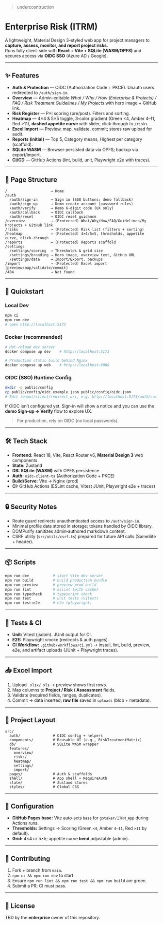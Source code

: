 
>undercosntruction

# Enterprise Risk (ITRM)

A lightweight, Material Design 3–styled web app for project managers to **capture, assess, monitor, and report project risks**.  
Runs fully client-side with **React + Vite + SQLite (WASM/OPFS)** and secures access via **OIDC SSO** (Azure AD / Google).



---

## ✨ Features

- **Auth & Protection** — OIDC (Authorization Code + PKCE). Unauth users redirected to `/auth/sign-in`.
- **Overview** — Admin-editable _What / Why / How (Enterprise & Projects) / FAQ / Risk Treatment Guidelines / My Projects_ with hero image + GitHub link.
- **Risk Register** — P×I scoring (pre/post). Filters and sorting.
- **Heatmap** — 4×4 & 5×5 toggle, 3‑color gradient (Green <4, Amber 4–11, Red >11), **dashed appetite curve** with slider, click‑through to `/risks`.
- **Excel Import** — Preview, map, validate, commit; stores raw upload for audit.
- **Reports (initial)** — Top 5, Category means, Highest per category (scaffold).
- **SQLite WASM** — Browser‑persisted data via OPFS; backup via export/import.
- **CI/CD** — GitHub Actions (lint, build, unit, Playwright e2e with traces).

---

## 🧭 Page Structure

```
/                    → Home
/auth
  /auth/sign-in      → Sign in (SSO buttons; demo fallback)
  /auth/sign-up      → Demo create account (password rules)
  /auth/verify       → Demo 6-digit code (UX only)
  /auth/callback     → OIDC callback
  /auth/reset        → OIDC reset guidance
/overview            → (Protected) What/Why/How/FAQ/Guidelines/My Projects + GitHub link
/risks               → (Protected) Risk list (filters + sorting)
/heatmap             → (Protected) 4×4/5×5, thresholds, appetite curve, click-through
/reports             → (Protected) Reports scaffold
/settings
  /settings/scoring  → Thresholds & grid size
  /settings/branding → Hero image, overview text, GitHub URL
  /settings/data     → Import/Export, backups
/import              → (Protected) Excel import (preview/map/validate/commit)
/404                 → Not found
```

---

## 🚀 Quickstart

### Local Dev
```bash
npm ci
npm run dev
# open http://localhost:5173
```

### Docker (recommended)
```bash
# Hot-reload dev server
docker compose up dev    # http://localhost:5173

# Production static build behind Nginx
docker compose up web    # http://localhost:8080
```

### OIDC (SSO) Runtime Config
```bash
mkdir -p public/config
cp public/config/oidc.example.json public/config/oidc.json
# Edit tenant/client/redirect_uri, e.g. http://localhost:5173/auth/callback
```
If OIDC isn’t configured yet, Sign‑in will show a notice and you can use the **demo Sign‑up → Verify** flow to explore UX.  
> For production, rely on OIDC (no local passwords).

---

## 🛠️ Tech Stack

- **Frontend:** React 18, Vite, React Router v6, **Material Design 3** web components
- **State:** Zustand
- **DB:** **SQLite (WASM)** with OPFS persistence
- **Auth:** `oidc-client-ts` (Authorization Code + PKCE)
- **Build/Serve:** Vite → Nginx (prod)
- **CI:** GitHub Actions (ESLint cache, Vitest JUnit, Playwright e2e + traces)

---

## 🔒 Security Notes

- Route guard redirects unauthenticated access to `/auth/sign-in`.
- Minimal profile data stored in storage; tokens handled by OIDC library.
- DOMPurify sanitizes admin‑authored markdown content.
- CSRF utility (`src/utils/csrf.ts`) prepared for future API calls (SameSite + header).

---

## 📦 Scripts

```bash
npm run dev           # start Vite dev server
npm run build         # build production bundle
npm run preview       # preview prod build
npm run lint          # eslint (with cache)
npm run typecheck     # typescript check
npm run test          # unit tests (vitest)
npm run test:e2e      # e2e (playwright)
```

---

## 🧪 Tests & CI

- **Unit:** Vitest (jsdom). JUnit output for CI.
- **E2E:** Playwright smoke (redirects & auth pages).
- **CI Workflow:** `.github/workflows/ci.yml` → install, lint, build, preview, e2e, and artifact uploads (JUnit + Playwright traces).

---

## 📥 Excel Import

1. Upload `.xlsx/.xls` → preview shows first rows.  
2. Map columns to **Project / Risk / Assessment** fields.  
3. Validate (required fields, ranges, duplicates).  
4. Commit → data inserted; **raw file** saved in `uploads` (blob + metadata).

---

## 📁 Project Layout

```
src/
  auth/               # OIDC config + helpers
  components/         # Reusable UI (e.g., RiskTreatmentMatrix)
  db/                 # SQLite WASM wrapper
  features/
    overview/
    risks/
    heatmap/
    settings/
    import/
  pages/              # Auth & scaffolds
  shell/              # App shell + RequireAuth
  state/              # Zustand stores
  styles/             # Global CSS
```

---

## 🧩 Configuration

- **GitHub Pages base:** Vite auto‑sets `base` for `gotaker/ITRM_App` during Actions runs.
- **Thresholds:** Settings → Scoring (Green `<4`, Amber `4–11`, Red `>11` by default).
- **Grid:** 4×4 or 5×5; appetite curve **bend** adjustable (admin).

---

## 🙌 Contributing

1. Fork + branch from `main`.  
2. `npm ci && npm run dev` to start.  
3. Ensure `npm run lint && npm run test && npm run build` are green.  
4. Submit a PR; CI must pass.

---

## 📄 License

TBD by the **enterprise** owner of this repository.
